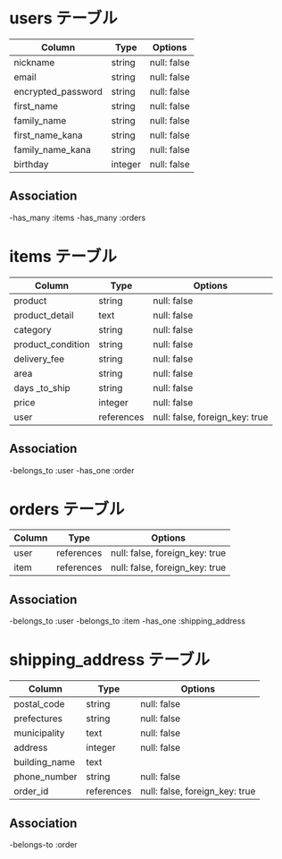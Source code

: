 # users テーブル

|     Column         |  Type  |   Options   |
| ------------------ | ------ | ----------- |
| nickname           | string | null: false |
| email              | string | null: false |
| encrypted_password | string | null: false |
| first_name         | string | null: false |
| family_name        | string | null: false |
| first_name_kana    | string | null: false |
| family_name_kana   | string | null: false |
| birthday           | integer| null: false |


## Association

-has_many :items
-has_many :orders

# items テーブル

| Column            | Type       | Options                        |
| ----------------- | ---------- | ------------------------------ |
| product           | string     | null: false                    |
| product_detail    | text       | null: false                    |
| category          | string     | null: false                    |
| product_condition | string     | null: false                    |
| delivery_fee      | string     | null: false                    |
| area              | string     | null: false                    |
| days _to_ship     | string     | null: false                    |
| price             | integer    | null: false                    |
| user              | references | null: false, foreign_key: true |


## Association

-belongs_to :user
-has_one    :order

# orders テーブル

| Column        |   Type      |   Options                      |
| ------------- | ----------- | ------------------------------ |
| user          | references  | null: false, foreign_key: true |
| item          | references  | null: false, foreign_key: true |

## Association

-belongs_to :user
-belongs_to :item
-has_one    :shipping_address

# shipping_address テーブル

| Column        |   Type      |   Options                      |
| ------------- | ----------- | ------------------------------ |
| postal_code   | string      | null: false                    |
| prefectures   | string      | null: false                    |
| municipality  | text        | null: false                    |
| address       | integer     | null: false                    |
| building_name | text        |                                |
| phone_number  | string      | null: false                    |
| order_id      | references  | null: false, foreign_key: true |      

## Association

-belongs-to :order








